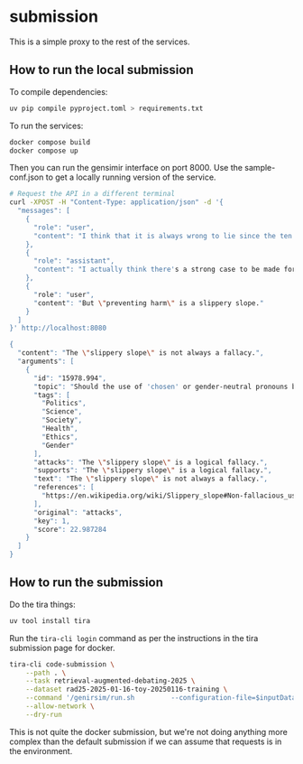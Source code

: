 # submission

This is a simple proxy to the rest of the services.

## How to run the local submission

To compile dependencies:

```bash
uv pip compile pyproject.toml > requirements.txt
```

To run the services:

```bash
docker compose build
docker compose up
```

Then you can run the gensimir interface on port 8000.
Use the sample-conf.json to get a locally running version of the service.

```bash
# Request the API in a different terminal
curl -XPOST -H "Content-Type: application/json" -d '{
  "messages": [
    {
      "role": "user",
      "content": "I think that it is always wrong to lie since the ten commandments tell us so."
    },
    {
      "role": "assistant",
      "content": "I actually think there's a strong case to be made for the idea that \"There is nothing inherently morally wrong about lying.\" In certain situations, like protecting someones life or preventing harm, lying might be seen as a morally justifiable action."
    },
    {
      "role": "user",
      "content": "But \"preventing harm\" is a slippery slope."
    }
  ]
}' http://localhost:8080

{
  "content": "The \"slippery slope\" is not always a fallacy.",
  "arguments": [
    {
      "id": "15978.994",
      "topic": "Should the use of 'chosen' or gender-neutral pronouns be mandatory?",
      "tags": [
        "Politics",
        "Science",
        "Society",
        "Health",
        "Ethics",
        "Gender"
      ],
      "attacks": "The \"slippery slope\" is a logical fallacy.",
      "supports": "The \"slippery slope\" is a logical fallacy.",
      "text": "The \"slippery slope\" is not always a fallacy.",
      "references": [
        "https://en.wikipedia.org/wiki/Slippery_slope#Non-fallacious_usage"
      ],
      "original": "attacks",
      "key": 1,
      "score": 22.987284
    }
  ]
}
```

## How to run the submission

Do the tira things:

```bash
uv tool install tira
```

Run the `tira-cli login` command as per the instructions in the tira submission page for docker.

```bash
tira-cli code-submission \
    --path . \
    --task retrieval-augmented-debating-2025 \
    --dataset rad25-2025-01-16-toy-20250116-training \
    --command '/genirsim/run.sh         --configuration-file=$inputDataset/*.json --parameter-file=$inputDataset/*.tsv --output-file=$outputDir/simulations.jsonl' \
    --allow-network \
    --dry-run
```

This is not quite the docker submission, but we're not doing anything more complex than the default submission if we can assume that requests is in the environment.
